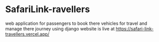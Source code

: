 # SafariLink-ravellers
web application for passengers to book there vehicles for travel and manage there journey using django
website is live at https://safari-link-travellers.vercel.app/
